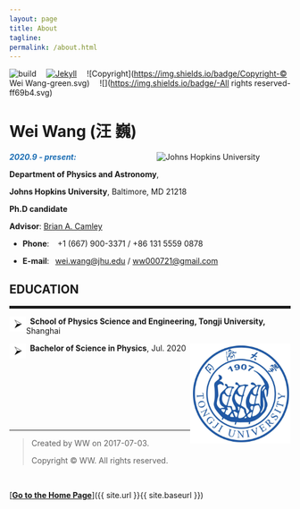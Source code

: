 ```yaml
---
layout: page
title: About
tagline:
permalink: /about.html
---
```


![build](https://img.shields.io/badge/build-succeeded-brightgreen.svg) &emsp;[![Jekyll](https://img.shields.io/badge/Jekyll-3.8+-blue.svg)](https://jekyllrb.com) &emsp;![Copyright](https://img.shields.io/badge/Copyright-© Wei Wang-green.svg) &emsp;![](https://img.shields.io/badge/-All rights reserved-ff69b4.svg)


# **Wei Wang** <b>(<font face="kai">汪 巍</font>)</b>
[<img src='./images/jhu_logo.png' alt="Johns Hopkins University" title="Johns Hopkins University" style='float:right; width:240px;'/>](https://www.jhu.edu)
<font color="#1c6eb4"><i><b>2020.9 - present:</b></i></font>

**Department of Physics and Astronomy**,

**Johns Hopkins University**, Baltimore, MD 21218

**Ph.D candidate**

**Advisor**: [Brian A. Camley](https://bcamley.github.io)

<!-- * **Hometown**: &ensp;Huangshan City, Anhui Province, 245400, P. R. China. -->

* **Phone**: &ensp; +1 (667) 900-3371 / +86 131 5559 0878

* **E-mail**: &ensp;[wei.wang@jhu.edu](mailto:wei.wang@jhu.edu) / [ww000721@gmail.com](mailto:ww000721@gmail.com)&ensp;

## **EDUCATION**

<hr style="height:5px;" />

<img src='https://raw.githubusercontent.com/NoNo721/Pictures/master/arrow.png' alt="Wei Wang's Photo" title="right arrow" style='float:left; width:30px;height:10 px'/>&ensp;**School of Physics Science and Engineering, Tongji University,** Shanghai

[<img src='https://raw.githubusercontent.com/NoNo721/Pictures/master/tongjilogo.jpeg' alt="Tongji University" title="Tongji University" style='float:right; width:180px;'/>](http://www.tongji.edu.cn)

<img src='https://raw.githubusercontent.com/NoNo721/Pictures/master/arrow.png' alt="Wei Wang's Photo" title="right arrow" style='float:left; width:30px;height:10 px'/>&ensp;**Bachelor of Science in Physics**, Jul. 2020

<!--<img src='https://raw.githubusercontent.com/NoNo721/Pictures/master/arrow.png' alt="Wei Wang's Photo" title="right arrow" style='float:left; width:30px;height:10 px'/>&ensp;**Outstanding Graduate of Shanghai City**  (*summa cum laude*)-->

&emsp;

&emsp;

&emsp;

&ensp;
<hr>

>	Created by WW on 2017-07-03.
>
>	Copyright © WW. All rights reserved.




&ensp;

[<b><u>Go to the Home Page</u></b>]({{ site.url }}{{ site.baseurl }})

&ensp;